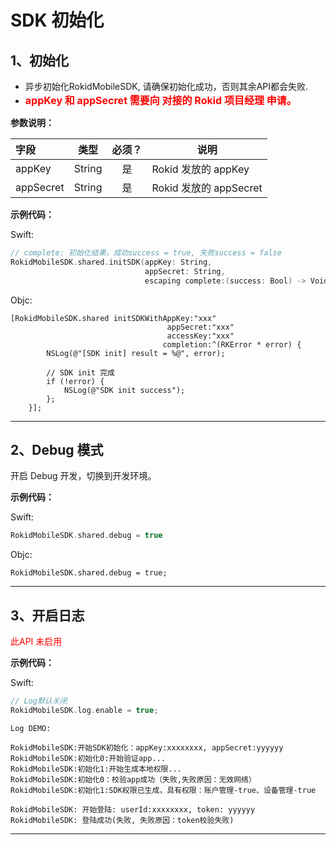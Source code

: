 # SDK 初始化

## 1、初始化

 * 异步初始化RokidMobileSDK, 请确保初始化成功，否则其余API都会失败.
 * <font color=red size=3>**appKey 和 appSecret 需要向 对接的 Rokid 项目经理 申请。**</font>


**参数说明：**

| 字段         | 类型    | 必须？| 说明 |
| :---------  | --------- | :---: | --- |
| appKey | String | 是 | Rokid 发放的 appKey |
| appSecret | String | 是 | Rokid 发放的 appSecret

**示例代码：**

Swift:

```swift
// complete: 初始化结果，成功success = true, 失败success = false
RokidMobileSDK.shared.initSDK(appKey: String,
                              appSecret: String,
                              escaping complete:(success: Bool) -> Void)
```

Objc:

```objc
[RokidMobileSDK.shared initSDKWithAppKey:"xxx"
                                   appSecret:"xxx"
                                   accessKey:"xxx"
                                  completion:^(RKError * error) {
        NSLog(@"[SDK init] result = %@", error);
        
        // SDK init 完成
        if (!error) {
            NSLog(@"SDK init success");
        };
    }];
```

---

## 2、Debug 模式
开启 Debug 开发，切换到开发环境。

**示例代码：**

Swift:

```swift
RokidMobileSDK.shared.debug = true
```

Objc:

```objc
RokidMobileSDK.shared.debug = true;
```

---

## 3、开启日志

<font color="red">此API 未启用</font>

**示例代码：**

Swift:

```swift
// Log默认关闭
RokidMobileSDK.log.enable = true;
```

```
Log DEMO:

RokidMobileSDK:开始SDK初始化：appKey:xxxxxxxx, appSecret:yyyyyy
RokidMobileSDK:初始化0:开始验证app...
RokidMobileSDK:初始化1:开始生成本地权限...
RokidMobileSDK:初始化0：校验app成功（失败,失败原因：无效网络）
RokidMobileSDK:初始化1:SDK权限已生成，具有权限：账户管理-true、设备管理-true

RokidMobileSDK: 开始登陆: userId:xxxxxxxx, token: yyyyyy
RokidMobileSDK: 登陆成功(失败, 失败原因：token校验失败)

```

---

